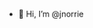 - 👋 Hi, I’m @jnorrie

<!---
jnorrie/jnorrie is a ✨ special ✨ repository because its `README.md` (this file) appears on your GitHub profile.
You can click the Preview link to take a look at your changes.
--->
